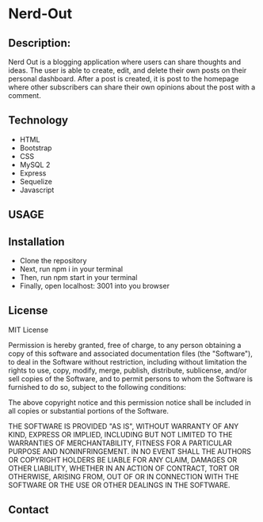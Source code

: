 # Nerd-Out

## Description:

Nerd Out is a blogging application where users can share thoughts and ideas. The user is able to create, edit, and delete their own posts on their personal dashboard. After a post is created, it is post to the homepage where other subscribers can share their own opinions about the post with a comment. 

## Technology

* HTML
* Bootstrap
* CSS
* MySQL 2
* Express 
* Sequelize
* Javascript

## USAGE



## Installation

* Clone the repository
* Next, run npm i in your terminal
* Then, run npm start in your terminal
* Finally, open localhost: 3001 into you browser 


## License

MIT License

Permission is hereby granted, free of charge, to any person obtaining a copy of this software and associated documentation files (the "Software"), to deal in the Software without restriction, including without limitation the rights to use, copy, modify, merge, publish, distribute, sublicense, and/or sell copies of the Software, and to permit persons to whom the Software is furnished to do so, subject to the following conditions:

The above copyright notice and this permission notice shall be included in all copies or substantial portions of the Software.

THE SOFTWARE IS PROVIDED "AS IS", WITHOUT WARRANTY OF ANY KIND, EXPRESS OR IMPLIED, INCLUDING BUT NOT LIMITED TO THE WARRANTIES OF MERCHANTABILITY, FITNESS FOR A PARTICULAR PURPOSE AND NONINFRINGEMENT. IN NO EVENT SHALL THE AUTHORS OR COPYRIGHT HOLDERS BE LIABLE FOR ANY CLAIM, DAMAGES OR OTHER LIABILITY, WHETHER IN AN ACTION OF CONTRACT, TORT OR OTHERWISE, ARISING FROM, OUT OF OR IN CONNECTION WITH THE SOFTWARE OR THE USE OR OTHER DEALINGS IN THE SOFTWARE.

## Contact
